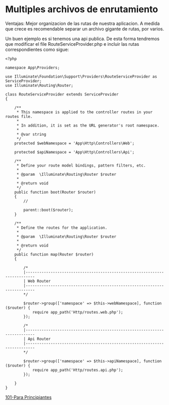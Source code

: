 # Multiples archivos de enrutamiento

Ventajas: Mejor organizacion de las rutas de nuestra aplicacion. A medida que crece es recomendable separar un archivo gigante de rutas, por varios.

Un buen ejemplo es si tenemos una api publica. 
De esta forma tendremos que modificar el file RouteServiceProvider.php e incluir las rutas correspondientes como sigue:

```
<?php

namespace App\Providers;

use Illuminate\Foundation\Support\Providers\RouteServiceProvider as ServiceProvider;
use Illuminate\Routing\Router;

class RouteServiceProvider extends ServiceProvider
{

    /**
     * This namespace is applied to the controller routes in your routes file.
     *
     * In addition, it is set as the URL generator's root namespace.
     *
     * @var string
     */
    protected $webNamespace = 'App\Http\Controllers\Web';

    protected $apiNamespace = 'App\Http\Controllers\Api';

    /**
     * Define your route model bindings, pattern filters, etc.
     *
     * @param  \Illuminate\Routing\Router $router
     *
     * @return void
     */
    public function boot(Router $router)
    {
        //

        parent::boot($router);
    }

    /**
     * Define the routes for the application.
     *
     * @param  \Illuminate\Routing\Router $router
     *
     * @return void
     */
    public function map(Router $router)
    {

        /*
        |--------------------------------------------------------------------------
        | Web Router 
        |--------------------------------------------------------------------------
        */

        $router->group(['namespace' => $this->webNamespace], function ($router) {
            require app_path('Http/routes.web.php');
        });

        /*
        |--------------------------------------------------------------------------
        | Api Router 
        |--------------------------------------------------------------------------
        */

        $router->group(['namespace' => $this->apiNamespace], function ($router) {
            require app_path('Http/routes.api.php');
        });

    }
}
```

[101-Para Principiantes](101/boot.md)
